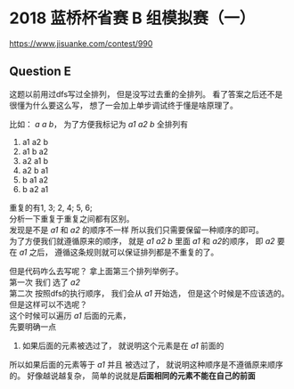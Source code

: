 # 2018 蓝桥杯省赛 B 组模拟赛（一）
https://www.jisuanke.com/contest/990

## Question E
这题以前用过dfs写过全排列， 但是没写过去重的全排列。
看了答案之后还不是很懂为什么要这么写， 想了一会加上单步调试终于懂是啥原理了。

比如： *a a b*， 为了方便我标记为 *a1 a2 b* 
全排列有
1. a1 a2 b
2. a1 b  a2
3. a2 a1 b
4. a2 b  a1
5. b  a1 a2
6. b  a2 a1

重复的有1, 3; 2, 4; 5, 6; <br>
分析一下重复于重复之间都有区别。<br>
发现是不是 *a1* 和 *a2* 的顺序不一样
所以我们只需要保留一种顺序的即可。 <br>
为了方便我们就遵循原来的顺序， 就是 *a1 a2 b* 里面 *a1* 和 *a2*的顺序， 
即 *a2* 要在 *a1* 之后， 遵循这条规则就可以保证排列都是不重复的了。

但是代码咋么去写呢？
拿上面第三个排列举例子。<br>
第一次 我们 选了 *a2* <br>
第二次 按照dfs的执行顺序， 我们会从 *a1* 开始选， 但是这个时候是不应该选的。
但是这样可以不选呢？<br>
这个时候可以遍历 *a1* 后面的元素， <br>
先要明确一点
1. 如果后面的元素被选过了， 就说明这个元素是在 *a1* 前面的

所以如果后面的元素等于 *a1* 并且 被选过了， 就说明这种顺序是不遵循原来顺序的。
好像越说越复杂， 简单的说就是<strong>后面相同的元素不能在自己的前面</strong>